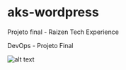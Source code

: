 # aks-wordpress

Projeto final - Raizen Tech Experience

DevOps - Projeto Final

![alt text](https://github.com/cleber-son/aks-wordpress/blob/main/arquitetura.jpeg?raw=true)




